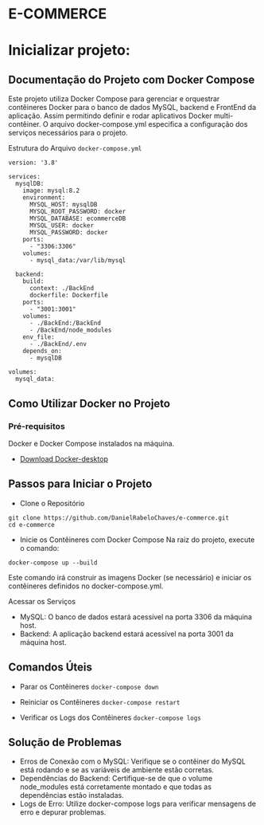 # E-COMMERCE

# Inicializar projeto:

## Documentação do Projeto com Docker Compose

Este projeto utiliza Docker Compose para gerenciar e orquestrar contêineres Docker para o banco de dados MySQL, backend e FrontEnd da aplicação. Assim permitindo definir e rodar aplicativos Docker multi-contêiner. O arquivo docker-compose.yml especifica a configuração dos serviços necessários para o projeto.

Estrutura do Arquivo ```docker-compose.yml```

```
version: '3.8'

services:
  mysqlDB:
    image: mysql:8.2
    environment:
      MYSQL_HOST: mysqlDB
      MYSQL_ROOT_PASSWORD: docker
      MYSQL_DATABASE: ecommerceDB
      MYSQL_USER: docker
      MYSQL_PASSWORD: docker
    ports:
      - "3306:3306"
    volumes:
      - mysql_data:/var/lib/mysql

  backend:
    build:
      context: ./BackEnd
      dockerfile: Dockerfile
    ports:
      - "3001:3001"
    volumes:
      - ./BackEnd:/BackEnd
      - /BackEnd/node_modules
    env_file:
      - ./BackEnd/.env
    depends_on:
      - mysqlDB
      
volumes:
  mysql_data:

```

## Como Utilizar Docker no Projeto

### Pré-requisitos
Docker e Docker Compose instalados na máquina.
*   [Download Docker-desktop](https://www.docker.com/products/docker-desktop/)

## Passos para Iniciar o Projeto

*   Clone o Repositório

```
git clone https://github.com/DanielRabeloChaves/e-commerce.git
cd e-commerce
```

*   Inicie os Contêineres com Docker Compose
Na raiz do projeto, execute o comando:
```
docker-compose up --build
```
Este comando irá construir as imagens Docker (se necessário) e iniciar os contêineres definidos no docker-compose.yml.

Acessar os Serviços
*   MySQL: O banco de dados estará acessível na porta 3306 da máquina host.
*   Backend: A aplicação backend estará acessível na porta 3001 da máquina host.

## Comandos Úteis

*   Parar os Contêineres
```docker-compose down```

*   Reiniciar os Contêineres
```docker-compose restart```

*   Verificar os Logs dos Contêineres
```docker-compose logs```

## Solução de Problemas
*   Erros de Conexão com o MySQL: Verifique se o contêiner do MySQL está rodando e se as variáveis de ambiente estão corretas.
*   Dependências do Backend: Certifique-se de que o volume node_modules está corretamente montado e que todas as dependências estão instaladas.
*   Logs de Erro: Utilize docker-compose logs para verificar mensagens de erro e depurar problemas.